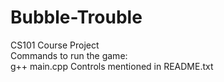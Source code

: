 # Bubble-Trouble
CS101 Course Project<br>
Commands to run the game: <br>
  g++ main.cpp
Controls mentioned in README.txt
